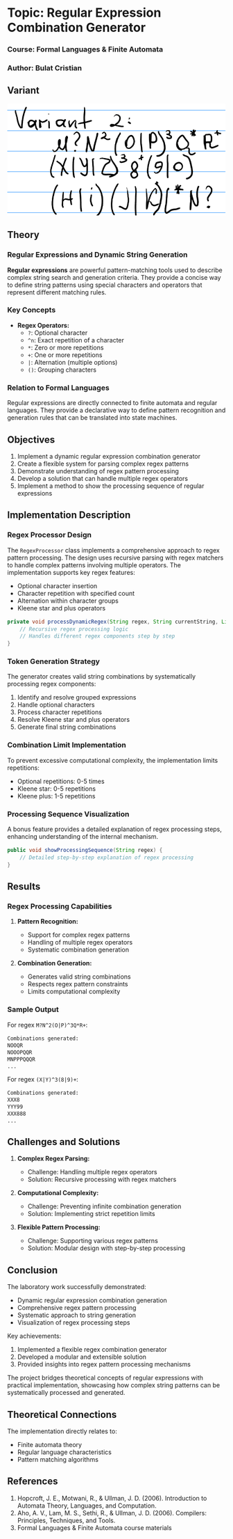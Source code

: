 # Topic: Regular Expression Combination Generator

### **Course:** Formal Languages & Finite Automata
### **Author:** Bulat Cristian

## Variant
![Variant 2](variant_2_task.png)

## Theory

### Regular Expressions and Dynamic String Generation

**Regular expressions** are powerful pattern-matching tools used to describe complex string search and generation criteria. They provide a concise way to define string patterns using special characters and operators that represent different matching rules.

### Key Concepts

- **Regex Operators:**
    - `?`: Optional character
    - `^n`: Exact repetition of a character
    - `*`: Zero or more repetitions
    - `+`: One or more repetitions
    - `|`: Alternation (multiple options)
    - `()`: Grouping characters

### Relation to Formal Languages

Regular expressions are directly connected to finite automata and regular languages. They provide a declarative way to define pattern recognition and generation rules that can be translated into state machines.

## Objectives

1. Implement a dynamic regular expression combination generator
2. Create a flexible system for parsing complex regex patterns
3. Demonstrate understanding of regex pattern processing
4. Develop a solution that can handle multiple regex operators
5. Implement a method to show the processing sequence of regular expressions

## Implementation Description

### Regex Processor Design

The `RegexProcessor` class implements a comprehensive approach to regex pattern processing. The design uses recursive parsing with regex matchers to handle complex patterns involving multiple operators. The implementation supports key regex features:

- Optional character insertion
- Character repetition with specified count
- Alternation within character groups
- Kleene star and plus operators

```java
private void processDynamicRegex(String regex, String currentString, List<String> combinations) {
    // Recursive regex processing logic
    // Handles different regex components step by step
}
```

### Token Generation Strategy

The generator creates valid string combinations by systematically processing regex components:
1. Identify and resolve grouped expressions
2. Handle optional characters
3. Process character repetitions
4. Resolve Kleene star and plus operators
5. Generate final string combinations

### Combination Limit Implementation

To prevent excessive computational complexity, the implementation limits repetitions:
- Optional repetitions: 0-5 times
- Kleene star: 0-5 repetitions
- Kleene plus: 1-5 repetitions

### Processing Sequence Visualization

A bonus feature provides a detailed explanation of regex processing steps, enhancing understanding of the internal mechanism.

```java
public void showProcessingSequence(String regex) {
    // Detailed step-by-step explanation of regex processing
}
```

## Results

### Regex Processing Capabilities

1. **Pattern Recognition:**
    - Support for complex regex patterns
    - Handling of multiple regex operators
    - Systematic combination generation

2. **Combination Generation:**
    - Generates valid string combinations
    - Respects regex pattern constraints
    - Limits computational complexity

### Sample Output

For regex `M?N^2(O|P)^3Q*R+`:
```
Combinations generated:
NOOQR
NOOOPQQR
MNPPPQQQR
...
```

For regex `(X|Y)^3(8|9)+`:
```
Combinations generated:
XXX8
YYY99
XXX888
...
```

## Challenges and Solutions

1. **Complex Regex Parsing:**
    - Challenge: Handling multiple regex operators
    - Solution: Recursive processing with regex matchers

2. **Computational Complexity:**
    - Challenge: Preventing infinite combination generation
    - Solution: Implementing strict repetition limits

3. **Flexible Pattern Processing:**
    - Challenge: Supporting various regex patterns
    - Solution: Modular design with step-by-step processing

## Conclusion

The laboratory work successfully demonstrated:
- Dynamic regular expression combination generation
- Comprehensive regex pattern processing
- Systematic approach to string generation
- Visualization of regex processing steps

Key achievements:
1. Implemented a flexible regex combination generator
2. Developed a modular and extensible solution
3. Provided insights into regex pattern processing mechanisms

The project bridges theoretical concepts of regular expressions with practical implementation, showcasing how complex string patterns can be systematically processed and generated.

## Theoretical Connections

The implementation directly relates to:
- Finite automata theory
- Regular language characteristics
- Pattern matching algorithms

## References

1. Hopcroft, J. E., Motwani, R., & Ullman, J. D. (2006). Introduction to Automata Theory, Languages, and Computation.
2. Aho, A. V., Lam, M. S., Sethi, R., & Ullman, J. D. (2006). Compilers: Principles, Techniques, and Tools.
3. Formal Languages & Finite Automata course materials